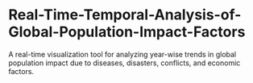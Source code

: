 # Real-Time-Temporal-Analysis-of-Global-Population-Impact-Factors
A real-time visualization tool for analyzing year-wise trends in global population impact due to diseases, disasters, conflicts, and economic factors.
